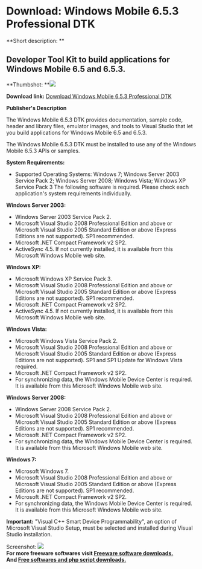 # Download: Windows Mobile 6.5.3 Professional DTK

**Short description: **

## Developer Tool Kit to build applications for Windows Mobile 6.5 and 6.5.3.

  
**Thumbshot: **![](http://www.freewarefiles.com/screenshot/nopic.gif)   
  
**Download link:** [Download Windows Mobile 6.5.3 Professional DTK](http://freesoftwares.boysofts.com/Windows-Mobile-6-5-Developer-Tool-Kit_program_49875.html)  
  

**Publisher's Description**  
  

The Windows Mobile 6.5.3 DTK provides documentation, sample code, header and
library files, emulator images, and tools to Visual Studio that let you build
applications for Windows Mobile 6.5 and 6.5.3.

The Windows Mobile 6.5.3 DTK must be installed to use any of the Windows
Mobile 6.5.3 APIs or samples.

**System Requirements:**

  * Supported Operating Systems: Windows 7; Windows Server 2003 Service Pack 2; Windows Server 2008; Windows Vista; Windows XP Service Pack 3 
The following software is required. Please check each application's system
requirements individually.

**Windows Server 2003:**

  * Windows Server 2003 Service Pack 2. 
  * Microsoft Visual Studio 2008 Professional Edition and above or Microsoft Visual Studio 2005 Standard Edition or above (Express Editions are not supported). SP1 recommended. 
  * Microsoft .NET Compact Framework v2 SP2. 
  * ActiveSync 4.5. If not currently installed, it is available from this Microsoft Windows Mobile web site. 

**Windows XP:**

  * Microsoft Windows XP Service Pack 3. 
  * Microsoft Visual Studio 2008 Professional Edition and above or Microsoft Visual Studio 2005 Standard Edition or above (Express Editions are not supported). SP1 recommended. 
  * Microsoft .NET Compact Framework v2 SP2. 
  * ActiveSync 4.5. If not currently installed, it is available from this Microsoft Windows Mobile web site. 

**Windows Vista:**

  * Microsoft Windows Vista Service Pack 2. 
  * Microsoft Visual Studio 2008 Professional Edition and above or Microsoft Visual Studio 2005 Standard Edition or above (Express Editions are not supported). SP1 and SP1 Update for Windows Vista required. 
  * Microsoft .NET Compact Framework v2 SP2. 
  * For synchronizing data, the Windows Mobile Device Center is required. It is available from this Microsoft Windows Mobile web site. 

**Windows Server 2008:**

  * Windows Server 2008 Service Pack 2. 
  * Microsoft Visual Studio 2008 Professional Edition and above or Microsoft Visual Studio 2005 Standard Edition or above (Express Editions are not supported). SP1 recommended. 
  * Microsoft .NET Compact Framework v2 SP2. 
  * For synchronizing data, the Windows Mobile Device Center is required. It is available from this Microsoft Windows Mobile web site. 

**Windows 7:**

  * Microsoft Windows 7. 
  * Microsoft Visual Studio 2008 Professional Edition and above or Microsoft Visual Studio 2005 Standard Edition or above (Express Editions are not supported). SP1 recommended. 
  * Microsoft .NET Compact Framework v2 SP2. 
  * For synchronizing data, the Windows Mobile Device Center is required. It is available from this Microsoft Windows Mobile web site. 

**Important:** "Visual C++ Smart Device Programmability", an option of Microsoft Visual Studio Setup, must be selected and installed during Visual Studio installation. 

  
  
Screenshot: ![](http://www.freewarefiles.com/screenshot/nopic.gif)  
**For more freeware softwares visit [Freeware software downloads.](http://freesoftwares.boysofts.com/)**   
**And [Free softwares and php script downloads.](http://www.boysofts.com/)**

